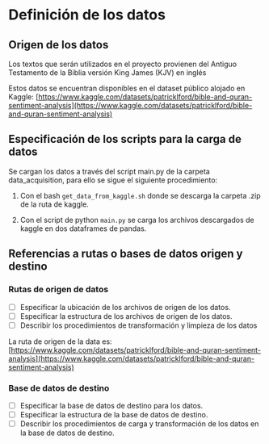 # Definición de los datos

## Origen de los datos

Los textos que serán utilizados en el proyecto provienen del Antiguo Testamento de la Biblia versión King James (KJV) en inglés

Estos datos se encuentran disponibles en el dataset público alojado en Kaggle: [https://www.kaggle.com/datasets/patricklford/bible-and-quran-sentiment-analysis](https://www.kaggle.com/datasets/patricklford/bible-and-quran-sentiment-analysis)

## Especificación de los scripts para la carga de datos

Se cargan los datos a través del script main.py de la carpeta data_acquisition, para ello se sigue el siguiente procedimiento:

1. Con el bash ```get_data_from_kaggle.sh``` donde se descarga la carpeta .zip de la ruta de kaggle.

2. Con el script de python ```main.py``` se carga los archivos descargados de kaggle en dos dataframes de pandas.

## Referencias a rutas o bases de datos origen y destino

### Rutas de origen de datos

- [ ] Especificar la ubicación de los archivos de origen de los datos.
- [ ] Especificar la estructura de los archivos de origen de los datos.
- [ ] Describir los procedimientos de transformación y limpieza de los datos

La ruta de origen de la data es: [https://www.kaggle.com/datasets/patricklford/bible-and-quran-sentiment-analysis](https://www.kaggle.com/datasets/patricklford/bible-and-quran-sentiment-analysis) 


### Base de datos de destino

- [ ] Especificar la base de datos de destino para los datos.
- [ ] Especificar la estructura de la base de datos de destino.
- [ ] Describir los procedimientos de carga y transformación de los datos en la base de datos de destino.
